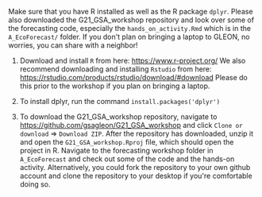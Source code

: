 Make sure that you have R installed as well as the R package `dplyr`. Please also downloaded the G21_GSA_workshop repository and look over some of the forecasting code, especially the `hands_on_activity.Rmd` which is in the `A_EcoForecast/` folder. If you don't plan on bringing a laptop to GLEON, no worries, you can share with a neighbor! 

1) Download and install `R` from here: https://www.r-project.org/  We also recommend downloading and installing `Rstudio` from here: https://rstudio.com/products/rstudio/download/#download  Please do this prior to the workshop if you plan on bringing a laptop. 

2) To install dplyr, run the command `install.packages('dplyr')`

3) To download the G21_GSA_workshop repository, navigate to https://github.com/gsagleon/G21_GSA_workshop and click `Clone or download` => `Download ZIP`. After the repository has downloaded, unzip it and open the `G21_GSA_workshop.Rproj` file, which should open the project in R. Navigate to the forecasting workshop folder in `A_EcoForecast` and check out some of the code and the hands-on activity. Alternatively, you could fork the repository to your own github account and clone the repository to your desktop if you're comfortable doing so. 

